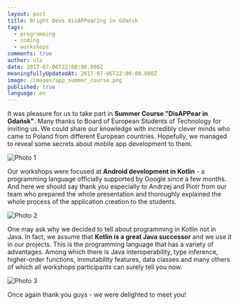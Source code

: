 ```yaml
---
layout: post
title: Bright Devs disAPPearing in Gdańsk
tags:
  - programming
  - coding
  - workshops
comments: true
author: ula
date: 2017-07-06T22:00:00.000Z
meaningfullyUpdatedAt: 2017-07-06T22:00:00.000Z
image: /images/app_summer_course.png
published: true
language: en
---
```


It was pleasure for us to take part in **Summer Course "DisAPPear in Gdańsk"**. Many thanks to Board of European Students of Technology for inviting us. We could share our knowledge with incredibly clever minds who came to Poland from different European countries. Hopefully, we managed to reveal some secrets about mobile app development to them.

![Photo 1](../../static/images/bright-devs-disappearing-in-gdansk/img1.jpg "")

Our workshops were focused at **Android development in Kotlin**        -  a programming language officially supported by Google since a few months. And here we should say thank you especially to Andrzej and Piotr from our team who prepared the whole presentation and thoroughly explained the whole process of the application creation to the students.

![Photo 2](../../static/images/bright-devs-disappearing-in-gdansk/img2.jpg "")

One may ask why we decided to tell about programming in Kotlin not in Java. In fact, we assume that **Kotlin is a great Java successor** and we use it in our projects. This is the programming language that has a variety of advantages. Among which there is Java interoperability, type inference, higher-order functions, immutability features, data classes and many others of which all workshops participants can surely tell you now.

![Photo 3](../../static/images/bright-devs-disappearing-in-gdansk/img3.jpg "")

Once again thank you guys - we were delighted to meet you!
